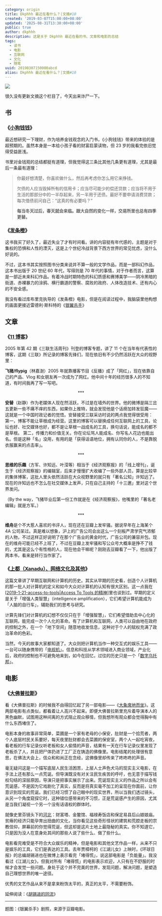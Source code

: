 ```yaml
---
category: origin
title: Dkphhh 最近在看什么？|文摘#10
created: '2019-03-07T15:00:00+08:00'
updated: '2025-08-31T13:30:00+08:00'
public: true
author: dkphhh
description: 这是关于 Dkphhh 最近在看的书、文章和电影的总结
tags:
  - 读书
  - 电影
  - 互联网
  - 文化
  - 随笔
uuid: 20190307150000abcd
alias: Dkphhh 最近在看什么？|文摘#10
---
```


![](https://img3.doubanio.com/view/photo/l/public/p2494273041.webp)

很久没有更新文摘这个栏目了，今天出来诈尸一下。

## 书

### 《[小狗钱钱](https://book.douban.com/subject/1095634/)》

最近想研究一下理财，作为培养金钱观念的入门书，《小狗钱钱》带来的体验的是超预期的。虽然本身是一本给小孩子看的财富启蒙读物，但 23 岁的我看完依旧觉得受益匪浅。

书里对金钱观的总结都挺有道理，但我觉得这三条比其他几条更有道理，尤其是最后一条最有道理：

> 你最好想清楚，你喜欢做什么，然后再考虑你怎么用它来挣钱。
>
> 欠债的人应当毁掉所有的信用卡；应当尽可能少的偿还贷款；应当将不用于生活的那部分中的一半存起来，另一半用于还债。最好不要申请消费贷款；每次借债前问自己：“这真的有必要吗？”
>
> **每当冬天过后，春天就会来临。跟大自然的变化一样，交易所里也总有四季更替。**

### 《[发条橙](https://book.douban.com/subject/6097966/)》

这书我买了好久了，最近失业了才有时间看。讲的内容挺有年代感的，主题是对于集权的恐惧和人性的湮灭，这是上个世纪冷战背景下西方世界的常见忧虑，没什么好说的。

不过，这本书其实按照图书分类来说并不算一般的文学作品，而是一部科幻作品，这本书出版于 20 世纪 60 年代，写得则是 70 年代的事情，对于作者而言，这算是一部近未来科幻作品。有着冷战时期特色的科幻质感和赛博美学——阴冷黑暗的街道、赤裸暴力的涂鸦、横行霸道的警察、腐败的政府、人体改造技术、还有内心的不安全感。

我没有看过库布里克执导的《发条橙》电影，但是在阅读过程中，我脑袋里他构想的画面更接近雷德利·斯科特的《[银翼杀手](https://movie.douban.com/subject/1291839/)》

## 文章

### 《[11 博客](http://www.lifeweek.com.cn/2005/1108/13735.shtml)》

2005 年第 42 期《三联生活周刊》刊登的博客专题，讲了 11 个在当年有代表性的博客，这期《三联》所记录的博客先锋们，现在依旧有不少仍然活跃在大众的视野里：

**飞猪/flypig**（林嘉澍）2005 年就靠播客节目《反播》成了「网红」，现在依靠自己的产品、Vlog 和女朋友再一次成为了网红。他中间十年的经历很多人的不知道，有时间我再了写一写吧。

<center>***</center>

**安替**（赵静）作为老媒体人现在然活跃，不过是在墙外的世界。他的微博是隔三岔五更新一些不痛不痒的东西，如果你上推特，就会发现他是个话痨加转发狂魔——这就是一个中国时政记者的觉悟。安替接受三联采访时说的两点我觉得很受用：
第一，博客不能让草根成为经营。这里的博客可以替换成任何互联网上的工具，论坛也好、社交媒体也好，都不是让草根一战成名的工具，换句话说，能成名的都不是草根。
第二，传播力和价值无关。你在论坛骂人能成名、你写名人花边也能出名。但是这种「名」没用，有用的是「获得话语地位，拥有认同你的人，不是靠脱衣服赢来的点击率」。

<center>***</center>

**思维的乐趣**（方军、许知远、叶滢等）相当于《经济观察报》的「线上增刊」，诞生于《经济观察报》的编辑室，后来才慢慢扩大收编了一些外部人员，算是比较早的集体博客，这批人里头依然活跃在大众视野里的就只有「著名公知」许知远了。现在的许知远也不怎么在社交媒体上发声，只在自己主持的「十三邀」里对这个世界发问。

（By the way，飞猪毕业后第一份工作就是在《经济观察报》，他嘴里的「著名老编辑」就是方军。）

<center>***</center>

**维舟**是个不大惹人喜欢的书评人，现在还在豆瓣上发牢骚。据说早年在上海某个 4A 公司呆过。真是难以想象，沪上的广告公司会出这么一个刻板严肃学究气浓郁的人物，不过这样正好说明了在那个广告业的黄金时代，广告公司的兼容并包。现在的维舟可能已经不上班了，不过在豆瓣上发牢骚和写公众号大概率是挣不了钱的，尤其是这么个有性格的人，现在他会干嘛呢？刚刚去豆瓣看了一下，他出版了两本书，看来是转行当作家了。

### 《[上都（Xanadu）、网络文化及其他](https://zhuanlan.zhihu.com/p/58070762?utm_source=org.telegram.messenger&utm_medium=social&utm_oi=34277274157056)》

这篇文章讲了早期互联网和计算机的历史。其实从早期的历史看，创造个人计算机的那一批人对计算机的定义和如今大众对计算机的认知有很大区别。这一点我在[[2019-1-21-access-to-tools|Access To Tools 的精神]]里也谈到过。早期的定义是关于「增强人类智慧」（intelligence amplification），它们希望计算机能成为「人脑的自行车」，辅助我们的思考与研究。

计算先锋们对计算机的幻想不仅仅只在于「增强智慧」，它们希望借助去中心化的互联网，能完成一次个人化的革命。有了计算机和互联网，人类可以自由地在政府的控制之外，在一个「地下空间」随意地收发信息，这种对于个人的赋权充满了政治革命的色彩。

当然，今天的故事大家都知道了。大众则把计算机当作一种交互式的娱乐工具——一台可以随身携带的「[电视机](http://media.people.com.cn/GB/22100/28506/28507/3798457.html)」。信息和科技从学术领域进入商业领域，产业化后，政府的控制也不可避免地来到，如今在回忆，过往的历史只是一个「[数字乌托邦](https://book.douban.com/subject/21632268/)」。

## 电影

### 《[大佛普拉斯](https://movie.douban.com/subject/27059130/)》

看《大佛普拉斯》的时候我不由得回忆起了另一部电影——《[大象席地而坐](https://movie.douban.com/subject/27172891/)》。这两部电影有点类似，都看着让人高兴不起来。即便大佛普拉斯里充斥着导演本人的黑色幽默，试图用这种间离的方式阻止观众移情，但我想所有观众都会觉得胸中有什么东西堵住了。

电影本身的故事非常简单，菜圃是一个家有老母的小保安，肚财是一个拾荒者，两个人底层村民关系要好，每天夜里肚财都会去菜圃的保安室，两个人一起吃宵夜，看老板的行车记录仪听老板和女人偷情的声音，结果有一天在行车记录仪里发现了老板杀了人，并且把尸体扔进了工厂正在铸造的佛像里。电影结尾的处理很有意思，在佛法大会上，信众和和尚正在念经，这佛像里却传来了咚咚咚的声音。

毫无疑问这是一个描写底层人民生活困苦，上层人士声色犬马的现实主义电影，在手法上还有那么一点荒诞。但导演既没有对关注民生疾苦的呼吁，也无意于描写钱权勾结的深层原因，导演只是把事实展示了出来。荒诞现实主义的作品之所以会有荒诞感，不是因为它戏剧化了真实，反而是将真实毫不加工的呈现在你面前，让你意识到现实的荒诞。我们已经习惯了自己眼中的现实世界，所以当我们透过镜头，从另一个角度窥探它时，这种错位感带来的不习惯，正是荒诞感产生的原因，尤其是当我们凝视一个另一个没有话语权的群体时。

就像史里芬镜头下的[河北](http://www.hbxxg.net/vhcp/content_11767.html)：财富塔、金鳖馆、福禄寿饭店和保定易县后山娘娘庙。贫瘠的经济只能孕育出扭曲的文化，当你看见这些奇形怪状的建筑和荒腔走板的宗教信仰，屏幕前的你觉得荒诞，但这却是这片土地上最隐秘的真实。你不知道它，只是因为没人在意身处其间的那些人说了些什么、做了些什么。

电影看完难受是不符合大众娱乐的精神，但是电影和其他文艺作品一样，从来不只是娱乐的工具，它们是表达的工具。去年贾樟柯的《江湖儿女》上映时，《环球日报》的总编胡锡进也在微博上表示看完「堵得慌」，说这部电影是「负能量」。我没看过《江湖儿女》，但我对所有「堵得慌」的电影表示欢迎，人只有在不舒服的时候才会发觉一些问题。身处于这个并不完美的世界，发现问题，解决问题，是塑造自己理想世界的唯一途径。

优秀的文艺作品从来不是拿来粉饰太平的，真正的太平，不需要粉饰。

延伸阅读：《[胡锡进的同流](https://blog.yitianshijie.net/2018/09/26/inadvertently-supporting-hu-xijin/)》

---

题图：《银翼杀手》剧照，来源于豆瓣电影。

[//begin]: # "Autogenerated link references for markdown compatibility"
[2019-1-21-access-to-tools|Access To Tools 的精神]: 2019-1-21-access-to-tools "Access To Tools 的精神"
[//end]: # "Autogenerated link references"
